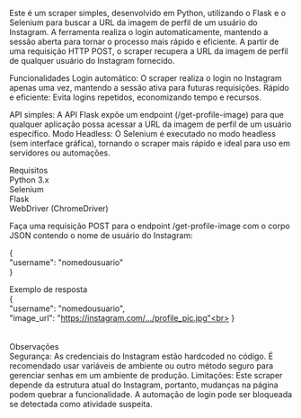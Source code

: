 Este é um scraper simples, desenvolvido em Python, utilizando o Flask e o Selenium para buscar a URL da imagem de perfil de um usuário do Instagram. 
A ferramenta realiza o login automaticamente, mantendo a sessão aberta para tornar o processo mais rápido e eficiente. A partir de uma requisição HTTP POST, o scraper recupera a URL da imagem de perfil de qualquer usuário do Instagram fornecido.

Funcionalidades
Login automático: O scraper realiza o login no Instagram apenas uma vez, mantendo a sessão ativa para futuras requisições.
Rápido e eficiente: Evita logins repetidos, economizando tempo e recursos.

API simples: A API Flask expõe um endpoint (/get-profile-image) para que qualquer aplicação possa acessar a URL da imagem de perfil de um usuário específico.
Modo Headless: O Selenium é executado no modo headless (sem interface gráfica), tornando o scraper mais rápido e ideal para uso em servidores ou automações.

Requisitos<br>
Python 3.x <br>
Selenium<br>
Flask<br>
WebDriver (ChromeDriver)

Faça uma requisição POST para o endpoint /get-profile-image com o corpo JSON contendo o nome de usuário do Instagram:

{<br>
  "username": "nomedousuario"<br>
}<br>


Exemplo de resposta<br>
{<br>
  "username": "nomedousuario",<br>
  "image_url": "https://instagram.com/.../profile_pic.jpg"<br>
}<br>
<br><br>
Observações<br>
Segurança: As credenciais do Instagram estão hardcoded no código. É recomendado usar variáveis de ambiente ou outro método seguro para gerenciar senhas em um ambiente de produção.
Limitações: Este scraper depende da estrutura atual do Instagram, portanto, mudanças na página podem quebrar a funcionalidade. A automação de login pode ser bloqueada se detectada como atividade suspeita.
